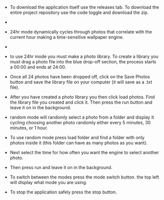 * To download the application itself use the releases tab. To download the entire project repository use the code toggle and download the zip.
* 
* 24hr mode dynamically cycles through photos that correlate with the current hour making a time-sensitive wallpaper engine.
* 
* to use 24hr mode you must make a photo library. To create a library you must drag a photo file into the blue drop-off section, the process starts a 00:00 and ends at 24:00.
* Once all 24 photos have been dropped off, click on the Save Photos button and save the library file on your computer (it will save as a .txt file).
* After you have created a photo library you then click load photos. Find the library file you created and click it. Then press the run button and leave it on in the background.

* random mode will randomly select a photo from a folder and display it cycling choosing another photo randomly either every 5 minutes, 30 minutes, or 1 hour.

* To use random mode press load folder and find a folder with only photos inside it (this folder can have as many photos as you want).
* Next select the time for how often you want the engine to select another photo.
* Then press run and leave it on in the background.

* To switch between the modes press the mode switch button. the top left will display what mode you are using.
* To stop the application safely press the stop button.

